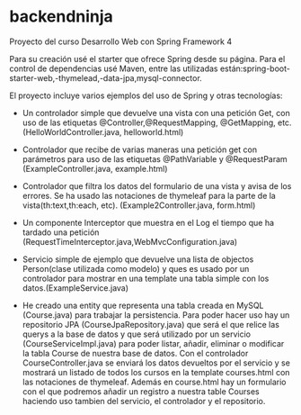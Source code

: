 # backendninja
Proyecto del curso Desarrollo Web con Spring Framework 4


Para su creación usé el starter que ofrece Spring desde su página.
Para el control de dependencias usé Maven, entre las utilizadas están:spring-boot-starter-web,-thymelead,-data-jpa,mysql-connector.

El proyecto incluye varios ejemplos del uso de Spring y otras tecnologías:
  - Un controlador simple que devuelve una vista con una petición Get, con uso de las etiquetas @Controller,@RequestMapping,
  @GetMapping, etc. (HelloWorldController.java, helloworld.html)
  - Controlador que recibe de varias maneras una petición get con parámetros para uso de las etiquetas
  @PathVariable y @RequestParam (ExampleController.java, example.html)
  - Controlador que filtra los datos del formulario de una vista y avisa de los errores. Se ha usado las notaciones 
  de thymeleaf para la parte de la vista(th:text,th:each, etc). (Example2Controller.java, form.html)
  - Un componente Interceptor que muestra en el Log el tiempo que ha tardado una petición
    (RequestTimeInterceptor.java,WebMvcConfiguration.java)
  - Servicio simple de ejemplo que devuelve una lista de objectos Person(clase utilizada como modelo) y ques
  es usado por un controlador para mostrar en una template una tabla simple con los datos.(ExampleService.java)
  
  - He creado una entity que representa una tabla creada en MySQL (Course.java) para trabajar la persistencia. Para poder hacer uso hay un repositorio JPA (CourseJpaRepository.java) que será el que relice las querys a la base de datos
  y que será utilizado por un servicio (CourseServiceImpl.java) para poder listar, añadir, eliminar o modificar la tabla Course de nuestra base de datos. Con el controlador CourseController.java se enviará los datos devueltos por 
el servicio y se mostrará un listado de todos los cursos en la template courses.html con las notaciones de thymeleaf.
Además en course.html hay un formulario con el que podremos añadir un registro a nuestra table Courses haciendo uso tambien
del servicio, el controlador y el repositorio.
